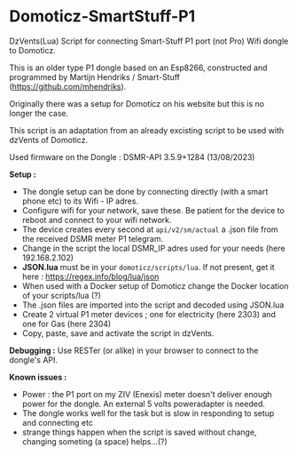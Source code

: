# Domoticz-SmartStuff-P1
DzVents(Lua) Script for connecting Smart-Stuff P1 port (not Pro) Wifi dongle to Domoticz.

This is an older type P1 dongle based on an Esp8266, constructed and programmed by Martijn Hendriks / Smart-Stuff (https://github.com/mhendriks).

Originally there was a setup for Domoticz on his website but this is no longer the case.

This script is an adaptation from an already excisting script to be used with dzVents of Domoticz.

Used firmware on the Dongle : DSMR-API 3.5.9+1284 (13/08/2023) 

<b>Setup :</b>
  * The dongle setup can be done by connecting directly (with a smart phone etc) to its Wifi - IP adres.
  * Configure wifi for your network, save these. Be patient for the device to reboot and connect to your wifi network.
  * The device creates every second at <code>api/v2/sm/actual</code> a .json file from the received DSMR meter P1 telegram.
  * Change in the script the local DSMR_IP adres used for your needs (here 192.168.2.102)
  * <b>JSON.lua</b> must be in your <code>domoticz/scripts/lua</code>. If not present, get it here : https://regex.info/blog/lua/json
  * When used with a Docker setup of Domoticz change the Docker location of your scripts/lua (?)
  * The .json files are imported into the script and decoded using JSON.lua
  * Create 2 virtual P1 meter devices ; one for electricity (here 2303) and one for Gas (here 2304)
  * Copy, paste, save and activate the script in dzVents.

<b>Debugging :</b>
Use RESTer (or alike) in your browser to connect to the dongle's API.

<b>Known issues :</b>
  * Power : the P1 port on my ZIV (Enexis) meter doesn't deliver enough power for the dongle. An external 5 volts poweradapter is needed.
  * The dongle works well for the task but is slow in responding to setup and connecting etc
  * strange things happen when the script is saved without change, changing someting (a space) helps...(?)
